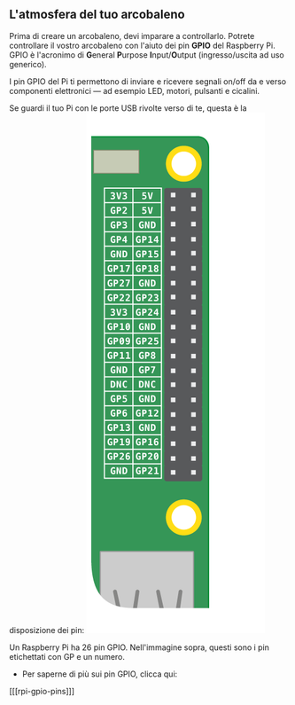 ## L'atmosfera del tuo arcobaleno

Prima di creare un arcobaleno, devi imparare a controllarlo. Potrete controllare il vostro arcobaleno con l'aiuto dei pin **GPIO** del Raspberry Pi. GPIO è l'acronimo di **G**eneral **P**urpose **I**nput/**O**utput (ingresso/uscita ad uso generico).

I pin GPIO del Pi ti permettono di inviare e ricevere segnali on/off da e verso componenti elettronici — ad esempio LED, motori, pulsanti e cicalini.

Se guardi il tuo Pi con le porte USB rivolte verso di te, questa è la disposizione dei pin: ![Disposizione GPIO](images/gpio-upright.png)

Un Raspberry Pi ha 26 pin GPIO. Nell'immagine sopra, questi sono i pin etichettati con GP e un numero.

+ Per saperne di più sui pin GPIO, clicca qui:

[[[rpi-gpio-pins]]]
